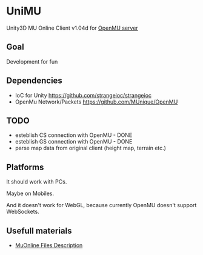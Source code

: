 # UniMU

Unity3D MU Online Client v1.04d for [OpenMU server](https://github.com/MUnique/OpenMU)

## Goal

Development for fun

## Dependencies

- IoC for Unity https://github.com/strangeioc/strangeioc
- OpenMu Network/Packets https://github.com/MUnique/OpenMU

## TODO

- esteblish CS connection with OpenMU - DONE
- esteblish GS connection with OpenMU - DONE
- parse map data from original client (height map, terrain etc.)

## Platforms

It should work with PCs.

Maybe on Mobiles.

And it doesn't work for WebGL, because currently OpenMU doesn't support WebSockets. 

## Usefull materials

- [MuOnline Files Description](http://site.pentiumtools.com/tips-on-using-pentium-tools/muonline-files-description)
